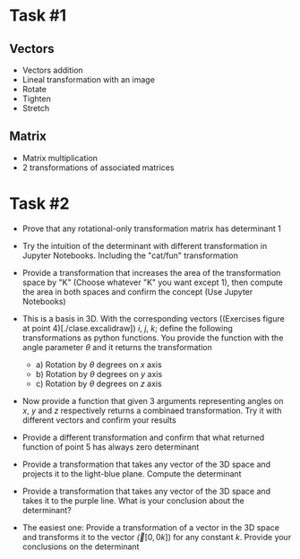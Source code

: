 # Task #1

## Vectors

- Vectors addition
- Lineal transformation with an image
- Rotate
- Tighten
- Stretch 

## Matrix
- Matrix multiplication
- 2 transformations of associated matrices


# Task #2

- Prove that any rotational-only transformation matrix has determinant 1
- Try the intuition of the determinant with different transformation in Jupyter Notebooks. Including the "cat/fun" transformation
- Provide a transformation that increases the area of the transformation space by "K" (Choose whatever "K" you want except 1), then compute the area in both spaces and confirm the concept (Use Jupyter Notebooks)
- This is a basis in 3D. With the corresponding vectors ((Exercises figure at point 4)[./clase.excalidraw]) $i$, $j$, $k$; define the following transformations as python functions. You provide the function with the angle parameter $\theta$ and it returns the transformation
    - a) Rotation by $\theta$ degrees on $x$ axis
    - b) Rotation by $\theta$ degrees on $y$ axis
    - c) Rotation by $\theta$ degrees on $z$ axis

- Now provide a function that given 3 arguments representing angles on $x$, $y$ and $z$ respectively returns a combinaed transformation. Try it with different vectors and confirm your results
- Provide a different  transformation and confirm that what returned function of point 5 has always zero determinant
- Provide a transformation that takes any vector of the 3D space and projects it to the light-blue plane. Compute the determinant
- Provide a transformation that takes any vector of the 3D space and takes it to the purple line. What is your conclusion about the determinant?
- The easiest one: Provide a transformation of a vector in the 3D space and transforms it to the vector $\vec([0, 0 k])$ for any constant $k$. Provide your conclusions on the determinant
